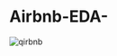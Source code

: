# Airbnb-EDA-

![qirbnb](https://user-images.githubusercontent.com/102039796/183805308-5b9cd577-ed97-4e67-901b-849f61658208.gif)

